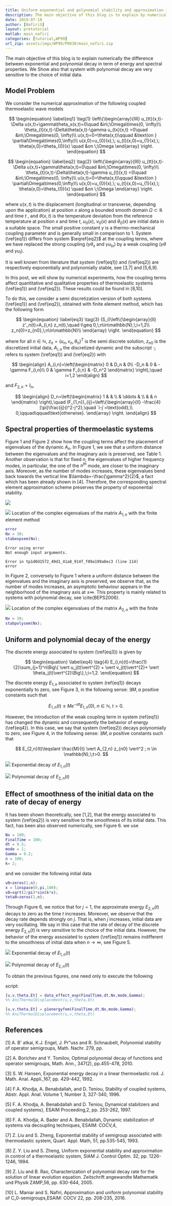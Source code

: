 ```yaml
---
title: Uniform exponential and polynomial stability and approximation in control of a thermoelastic model
description: The main objective of this blog is to explain by numerical experiments the difference between exponential and polynomial stability, and this, in terms of spectral properties and energy behavior. These results are in perfect agreement with our theory.
date: 2019-07-18
author: [NafiriS]
layout: pretutorial
matlab: main_nafiri
categories: [tutorial,WP99]
url_zip: assets/imgs/WP99/P0030/main_nafiri.zip
---
```


The main objective of this blog is to explain numerically the difference between exponential and polynomial decay in term of energy and spectral properties. We Show also that system with polynomial decay are very  sensitive to the choice of initial data.

## Model Problem


We consider the numerical approximation of the following coupled thermoelastic wave models


$$ \begin{equation} \label{eq1} \tag{1}  \left\{\begin{array}{llll}                       u_{tt}(x,t)- \Delta u(x,t)+\gamma\theta_x(x,t)=0\quad &in\;\Omega\times(0, \infty)\\ 		      \theta_{t}(x,t)-\Delta\theta(x,t)-\gamma u_{tx}(x,t) =0\quad &in\;\Omega\times(0, \infty)\\ 		      u(x,t)=0=\theta(x,t)\qquad &\text{on } \partial\Omega\times(0,\infty)\\ u(x,0)=u_{0}(x),\; u_{t}(x,0)=u_{1}(x),\; \theta(x,0)=\theta_{0}(x) \quad &on \;\Omega                      \end{array}                    \right. \end{equation} $$


$$ \begin{equation} \label{eq2} \tag{2}  \left\{\begin{array}{llll}                       u_{tt}(x,t)- \Delta u(x,t)+\gamma\theta(x,t)=0\quad &in\;\Omega\times(0, \infty)\\ 		      \theta_{t}(x,t)-\Delta\theta(x,t)-\gamma u_{t}(x,t) =0\quad &in\;\Omega\times(0, \infty)\\ 		      u(x,t)=0=\theta(x,t)\qquad &\text{on } \partial\Omega\times(0,\infty)\\ u(x,0)=u_{0}(x),\; u_{t}(x,0)=u_{1}(x),\; \theta(x,0)=\theta_{0}(x) \quad &on \;\Omega                      \end{array}                    \right. \end{equation} $$


where $u(x,t)$ is the displacement (longitudinal or transverse, depending upon the application) at position $x$ along a bounded smooth domain $\Omega\subset\mathbb{R}$ and time $t$ , and $\theta(x,t)$ is the temperature deviation from the reference temperature at position $x$ and time $t$, $u_0(x)$, $v_0(x)$ and $\theta_0(x)$ are initial data in a suitable space. The small positive constant $\gamma$ is a thermo-mechanical coupling parameter and is generally small in comparison to 1. System (\ref{eq1}) differs from system $\eqref{eq2}$ at the coupling terms, where we have replaced the strong coupling ($\gamma\theta_x$ and $\gamma u_{tx}$) by a weak coupling ($\gamma\theta$ and $\gamma u_{t}$).


It is well known from literature that system (\ref{eq1}) and (\ref{eq2}) are respectively exponentially and polynomially stable, see [3,7] and [5,6,9].


In this post, we will show by numerical experiments, how the coupling terms affect quantitative and qualitative properties of thermoelastic systems (\ref{eq1}) and (\ref{eq2}). These results could be found in [8,10].


To do this, we consider a semi discretization version of both systems (\ref{eq1}) and (\ref{eq2}), obtained with finite element method, which has the following form


$$ \begin{equation} \label{eq3} \tag{3}  (S_i)\left\{\begin{array}{ll}  z'_n(t)=A_{i,n} z_n(t),\quad t\geq 0,\;n\in\mathbb{N},\;i=1,2\\  z_n(0)=z_{n0},\;n\in\mathbb{N}\\ \end{array} \right. \end{equation} $$


where for all $n\in\mathbb{N}$, $z_n=(u_n,v_n,\theta_n)^T$ is the semi discrete solution, $z_{n0}$ is the discretized initial data, $A_{i,n}$ the discretized dynamic and the subscript $\cdot_i$ refers to system (\ref{eq1}) and (\ref{eq2}) with


$$ \begin{align} A_{i,n}=\left(\begin{matrix}                     0 & D_n & 0\\ 	       -D_n & 0 & -\gamma F_{i,n}\\ 		    0 & \gamma F_{i,n} & -D_n^2                    \end{matrix} \right),\quad i=1,2 \end{align} $$


and $F_{2,n}=I_n$,


$$ \begin{align} D_n=\left(\begin{matrix}                     1 &  & \\ 	        & \ddots &  \\ 		     &   & n                    \end{matrix} \right),\quad (F_{1,n})_{ij}=\left\{\begin{array}{ll}  -\frac{4}{\pi}\frac{ij}{i^2-j^2},\quad `i-j`=\text{odd},\\  0,\qquad\qquad\text{otherwise}. \end{array} \right. \end{align} $$

## Spectral properties of thermoelastic systems


Figure 1 and Figure 2 show how the coupling terms affect the placement of eigenvalues of the dynamic $A_{n}$. In Figure 1, we see that a uniform distance between the eigenvalues and the imaginary axis is preserved, see Table 1. Another observation is that for fixed $n$, the eigenvalues of higher frequency modes, in particular, the one of the $n^{th}$ mode, are closer to the imaginary axis. Moreover, as the number of modes increases, these eigenvalues bend back towards the vertical line $\lambda=-\frac{\gamma^2}{2}$, a fact which has been already shown in [4]. Therefore, the corresponding spectral element approximation scheme preserves the property of exponential stability.


![]({{site.url}}{{site.baseurl}}/assets/imgs/WP99/P0030/taple1.png)


![]({{site.url}}{{site.baseurl}}/assets/imgs/WP99/P0030/fig1.png) Location of the complex eigenvalues of the matrix $A_{1,n}$ with the finite element method

```matlab
error
Nx = 30;
stabexpsem(Nx);
```


```
Error using error
Not enough input arguments.

Error in tp1d0d1572_49d1_41a8_914f_f09a199a8ec3 (line 114)
error

```


In Figure 2, conversely to Figure 1 where a uniform distance between the eigenvalues and the imaginary axis is preserved, we observe that, as the number of modes increases, an asymptotic behaviour appears in the neighborhood of the imaginary axis at $\pm\infty$. This property is mainly related to systems with polynomial decay, see \cite{BEPS2006}.


![]({{site.url}}{{site.baseurl}}/assets/imgs/WP99/P0030/fig2.png) Location of the complex eigenvalues of the matrix $A_{2,n}$ with the finite

```matlab
Nx = 30;
stabpolysem(Nx);
```

## Uniform and polynomial decay of the energy


The discrete energy associated to system (\ref{eq3}) is given by


$$ \begin{equation} \label{eq4} \tag{4} E_{i,n}(t)=\frac{1}{2}\sum_{j=1}^n\Big\{ \vert u_j(t)\vert^{2} + \vert v_j(t)\vert^{2}+ \vert \theta_j(t)\vert^{2}\Big\},\;i=1,2. \end{equation} $$


The discrete energy $E_{1,n}$ associated to system (ref{eq1}) decays exponentially to zero, see Figure 3, in the following sense: $\exists M,\alpha$ positive constants such that


$$ E_{1,n}(t)\leqslant Me^{-\alpha t}E_{1,n}(0),\;n\in\mathbb{N},\;t>0. $$


However, the introduction of the weak coupling term in system (ref{eq1}) has changed the dynamic and consequently the behavior of energy (\ref{eq4}). In this case, we say that system (\ref{eq2}) decays polynomially to zero, see Figure 4, in the following sense: $\exists M,\alpha$ positive constants such that


$$ E_{2,n}(t)\leqslant \frac{M}{t} \vert A_{2,n} z_{n0} \vert^2  ; n \in \mathbb{N},\;t>0. $$


![]({{site.url}}{{site.baseurl}}/assets/imgs/WP99/P0030/exp.png) Exponential decay of $E_{1,n}(t)$


![]({{site.url}}{{site.baseurl}}/assets/imgs/WP99/P0030/poly.png) Polynomial decay of $E_{2,n}(t)$

## Effect of smoothness of the initial data on the rate of decay of energy


It has been shown theoretically, see [1,2], that the energy associated to system (\ref{eq2}) is very sensitive to the smoothness of its initial data. This fact, has been also observed numerically, see Figure 6. we use

```matlab
Nx = 100;
FinalTime = 100;
dt = 0.5;
mode = 1;
Gamma = 0.2;
n = 100;
k= 2;
```


and we consider the following initial data

```matlab
u0=zeros(1,n);
x = linspace(0,pi,100);
v0=sqrt(2/pi)*sin(k*x);
teta0=zeros(1,n);
```


Through Figure 6, we notice that for $j = 1$, the approximate energy $E_{2,n}(t)$ decays to zero as the time $t$ increases. Moreover, we observe that the decay rate depends strongly on $j$. That is, when $j$ increases, initial data are very oscillating. We say in this case that the rate of decay of the discrete energy $E_{2,n}(t)$ is very sensitive to the choice of the initial data. However, the behavior of the energy assosiated to system (\ref{eq1}) remains indifferent to the smoothness of initial data when $n\to\infty$, see Figure 5.


![]({{site.url}}{{site.baseurl}}/assets/imgs/WP99/P0030/fig5.png)  Exponential decay of $E_{1,n}(t)$


![]({{site.url}}{{site.baseurl}}/assets/imgs/WP99/P0030/fig6.png)  Polynomial decay of $E_{2,n}(t)$


To obtain the previous figures, one need only to execute the following


script:

```matlab
[u,v,theta,Et] = data_effect_exp(FinalTime,dt,Nx,mode,Gamma);
%% AniThermalDisplacement(u,v,theta,Et)
```

```matlab
[u,v,theta,Et] = p1energyfem(FinalTime,dt,Nx,mode,Gamma);
%% AniThermalDisplacement(u,v,theta,Et)
```

## References


[1] A. B\' atkai, K.J. Engel, J. Pr\"uss and R. Schnaubelt, Polynomial stability of operator semigroups, Math. Nachr. 279, pp.


[2] A. Borichev and Y. Tomilov, Optimal polynomial decay of functions and operator semigroups, Math. Ann., 347(2), pp.455-478, 2010.


[3] S. W. Hansen, Exponential energy decay in a linear thermoelastic rod. J. Math. Anal. Appli.,167, pp. 429-442, 1992.


[4] F.A. Khodja, A. Benabdallah, and D. Teniou, Stability of coupled systems, Abstr. Appl. Anal. Volume 1, Number 3, 327-340, 1996.


[5] F. A. Khodja, A. Benabdallah and D. Teniou, Dynamical stabilizers and coupled systems}, ESAIM Proceeding,2, pp. 253-262, 1997.


[6] F. A. Khodja, A. Bader and A. Benabdallah, Dynamic stabilization of systems via decoupling techniques, ESAIM: COCV,4,


[7] Z. Liu and S. Zheng, Exponential stability of semigroup associated with thermoelastic system, Quart. Appl. Math, 51, pp.535-545, 1993.


[8] Z. Y. Liu and S. Zheng, Uniform exponential stability and approximation in control of a thermoelastic system, SIAM J. Control Optim. 32, pp. 1226-1246, 1994.


[9] Z. Liu and B. Rao, Characterization of polynomial decay rate for the solution of linear evolution equation. Zeitschrift  angewandte Mathematik und Physik ZAMP,56, pp. 630-644, 2005.


[10] L. Maniar and S. Nafiri, Approximation and uniform polynomial stability of C_0-semigroups,ESAIM: COCV 22, pp. 208-235, 2016.


